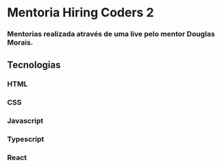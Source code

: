 # Mentoria Hiring Coders 2
### Mentorias realizada através de uma live pelo mentor Douglas Morais.

## Tecnologias

### HTML
### CSS
### Javascript
### Typescript
### React
